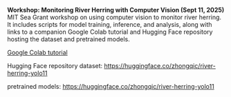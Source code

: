 **Workshop: Monitoring River Herring with Computer Vision (Sept 11, 2025)**
MIT Sea Grant workshop on using computer vision to monitor river herring. It includes scripts for model training, inference, and analysis, along with links to a companion Google Colab tutorial and Hugging Face repository hosting the dataset and pretrained models.

[Google Colab tutorial](https://colab.research.google.com/drive/1ZPYwmXdAbG99U2pNMYWnaAvH3hAVeedJ)

Hugging Face repository dataset: https://huggingface.co/zhongqic/river-herring-yolo11

pretrained models: https://huggingface.co/zhongqic/river-herring-yolo11

